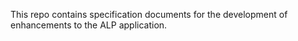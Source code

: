 This repo contains specification documents for the development of enhancements to the ALP application.
